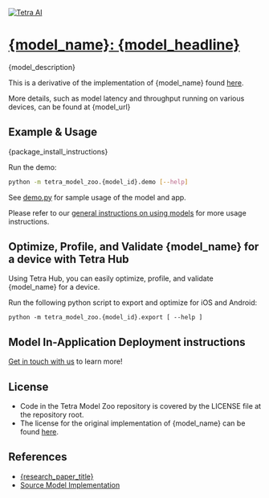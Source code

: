 [![Tetra AI](https://tetra.ai/img/logo.svg)](https://tetra.ai/)


# [{model_name}: {model_headline}]({model_url})

{model_description}

This is a derivative of the implementation of {model_name} found [here]({source_repo}).

More details, such as model latency and throughput running on various devices, can be found at {model_url}


## Example & Usage
{package_install_instructions}

Run the demo:
```bash
python -m tetra_model_zoo.{model_id}.demo [--help]
```

See [demo.py](demo.py) for sample usage of the model and app.

Please refer to our [general instructions on using models](../../#tetra-model-zoo) for more usage instructions.


## Optimize, Profile, and Validate {model_name} for a device with Tetra Hub
Using Tetra Hub, you can easily optimize, profile, and validate {model_name} for a device.

Run the following python script to export and optimize for iOS and Android:
```
python -m tetra_model_zoo.{model_id}.export [ --help ]
```

## Model In-Application Deployment instructions
<a href="mailto:support@tetra.ai?subject=Request Access for Tetra Hub&body=Interest in using {model_name} in model zoo for deploying on-device.">Get in touch with us</a> to learn more!


## License
- Code in the Tetra Model Zoo repository is covered by the LICENSE file at the repository root.
- The license for the original implementation of {model_name} can be found [here]({license_url}).


## References
* [{research_paper_title}]({research_paper_url})
* [Source Model Implementation]({source_repo})
